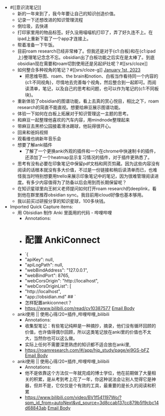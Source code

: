 - #[[意识流笔记]] 
    - 新的一年来到了，我今年要让自己的知识创造价值。
    - 记录一下还想改进的知识管理流程
    - 倒垃圾，去快递
    - 打印家里用的物品标签。好久没用喵喵机打印了，弄了好久连不上。在ipad上重新下载了一个app才连接上。
    - 帮着准备一下午饭。
    - 目前roam research已经非常棒了。但我还是对于{c1:白板}和在{c1:ipad上}整理笔记念念不忘。obsidian出了白板功能之后实在是太棒了。到底obsidian现在需要和roam切割使用还是另起炉灶呢？#[[srs/cloze]]
    - 如何整合多种视角的笔记？#[[srs/cloze-g]]
      [January 1st, 2023](https://roamresearch.com/#/app/xinyiheng/page/01-01-2023)
        - 把思维导图、roam、the brain和notion、白板当作看待同一个内容的{c1:不同视角}，尽情地去完善每个视角，然后整合到一起即可。而阅读清单，笔记，以及自己的思考和问题，也可以作为笔记的{c1:不同板块}。
    - 重新体验了obsidian的图谱功能，看上去真的赏心悦目，相比之下，roam research的简直不能直视。想要给麻豆展示图谱功能。
    - 体验一下如何在白板上拓展对于知识管理这一主题的思考。
    - 和麻豆一起整理他喜欢的汽车内容，用mindnode整理起来
    - 带麻豆去黑桥公园接着滑冰踢球，他玩得很开心。
    - 回来和爸妈视频
    - 观看维也纳新年音乐会
    - 想要了解anki插件
        - 了解了一个更换anki外观的插件和一个在chrome中快速制卡的插件，还添加了一个heatmap显示复习情况的插件，对于插件更熟悉了。
    - 思考有没有必要在印象笔记中保留pdf文档和网页剪藏。因为这些内容没有阅读的话根本就没有多大价值，不过是一份链接和稍后读清单而已，也难怪我当时特别想要用trello来展示印象笔记中的笔记，因为很难管理阅读进度。有多少内容值得为了防备以后会用到而长期保留呢？
    - 在知识星球里向王树义老师提问如何打开roam research的deeplink，看到他在群里推荐obsidian sync。我目前用icloud好像也基本够用。
    - 我以前买过研报分享的知识星球，100多块钱。
- Imported Quick Capture items:
    - 用 Obisidian 制作 Anki 里面用的代码 - 哔哩哔哩
        -  Annotations:
        - # 配置 AnkiConnect
        - `{  
        - "apiKey": null,  
        - "apiLogPath": null,  
        - "webBindAddress": "127.0.0.1",  
        - "webBindPort": 8765,  
        - "webCorsOrigin": "http://localhost",  
        - "webCorsOriginList": [  
        - "http://localhost",  
        - "app://obsidian.md" ## `
        - 怎样配置ankiconnect？
        - https://www.bilibili.com/read/cv10387577 [Email Body](https://files.todoist.com/rScbTk12woCNPEfhQq4DvD-3hm5ED8NNtw_WrW5NfsyiVMrayB4pbC74mN1QZGId/by/21878347/as/file.html)
    - anki使用 || 使用心得/20+插件_哔哩哔哩_bilibili
        - Annotations:
        - 收集型笔记：有些笔记纯粹是一种摘抄，摘录，他们没有循环回顾的价值，也许值得偶尔回顾，所以这类笔记放在anki里的价值也不太大，当然你也可以这么做。
        - 实际上任何不需要深思熟虑的知识都不适合放在anki里,
        - https://roamresearch.com/#/app/hjp_study/page/ej9GS-bFZ [Email Body](https://files.todoist.com/rjWLBwX08RrZjBpqrk1P8hEp2oYbFJNhvvpNyN2BQhREpkVhp9c_MCP1lhHGWrfZ/by/21878347/as/file.html)
    - anki使用 || 使用心得/20+插件_哔哩哔哩_bilibili
        - Annotations:
        - 他不是依靠这个方法仅一年就完成的博士学位，他在前期做了大量相关的积累，是从考到考上花了一年，你这种说法会让别人觉得它是神器，但并不是，它仅仅是个有效的工具，最重要的是长久的阅读和积累
        - https://www.bilibili.com/video/BV1f541197Wo/?spm_id_from=autoNext&vd_source=3d8ccab137cc879b5f9cbc14d68843ab [Email Body](https://files.todoist.com/biqnwomfqNzyE6fW12CWLikbj6eXHKSjZt7fzYAXtHlhsv8XjIvr9NNp59iWrEDB/by/21878347/as/file.html)
